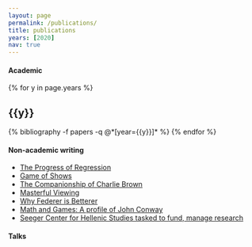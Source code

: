 ```yaml
---
layout: page
permalink: /publications/
title: publications
years: [2020]
nav: true
---
```


<div class="publications">
<h4>Academic</h4>
{% for y in page.years %}
  <h2 class="year">{{y}}</h2>
  {% bibliography -f papers -q @*[year={{y}}]* %}
{% endfor %}

</div>

<div class="publications">
<h4>Non-academic writing</h4>
<ul class="bibliography">
  <li><a href="https://innov.mycpanel.princeton.edu/F12.pdf#page=4" target="_blank">The Progress of Regression</a></li>
  <li><a href="http://nassauweekly.com/game-of-shows/" target="_blank">Game of Shows</a></li>
  <li><a href="http://nassauweekly.com/the-companionship-of-charlie-brown/" target="_blank">
  The Companionship of Charlie Brown</a></li>
  <li><a href="http://nassauweekly.com/masterful-viewing/" target="_blank">Masterful Viewing</a></li>
  <li><a href="http://nassauweekly.com/why-federer-betterer/" target="_blank">Why Federer is Betterer</a></li>
  <li><a href="{{ 'JohnConwayDailyPrincetonian.pdf' | prepend: '/assets/pdf/' | relative_url }}" target="_blank">Math and Games: A profile of John Conway</a></li>
  <li><a href="https://www.dailyprincetonian.com/article/2011/12/seeger-center-for-hellenic-studies-tasked-to-fund-manage-research" target="_blank">Seeger Center for Hellenic Studies tasked to fund, manage research</a></li>

</ul>
</div>

<div class="talks">
<h4>Talks</h4>

</div>
